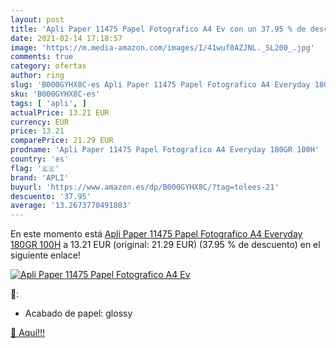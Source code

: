 ```yaml
---
layout: post
title: 'Apli Paper 11475 Papel Fotografico A4 Ev con un 37.95 % de descuento'
date: 2021-02-14 17:18:57
image: 'https://m.media-amazon.com/images/I/41wuf0AZJNL._SL200_.jpg'
comments: true
category: ofertas
author: ring
slug: 'B000GYHX8C-es Apli Paper 11475 Papel Fotografico A4 Everyday 180GR 100H'
sku: 'B000GYHX8C-es'
tags: [ 'apli', ]
actualPrice: 13.21 EUR
currency: EUR
price: 13.21
comparePrice: 21.29 EUR
prodname: 'Apli Paper 11475 Papel Fotografico A4 Everyday 180GR 100H'
country: 'es'
flag: '🇪🇸'
brand: 'APLI'
buyurl: 'https://www.amazon.es/dp/B000GYHX8C/?tag=tolees-21'
descuento: '37.95'
average: '13.2673770491803'
---
```


En este momento está [Apli Paper 11475 Papel Fotografico A4 Everyday 180GR 100H](https://www.amazon.es/dp/B000GYHX8C/?tag=tolees-21) a 13.21 EUR (original: 21.29 EUR) (37.95 %  de descuento) en el siguiente enlace!

[![Apli Paper 11475 Papel Fotografico A4 Ev](https://m.media-amazon.com/images/I/41wuf0AZJNL._SL200_.jpg)](https://www.amazon.es/dp/B000GYHX8C/?tag=tolees-21)

🔎:

- Acabado de papel: glossy

[🛒 Aquí!!!](https://www.amazon.es/dp/B000GYHX8C/?tag=tolees-21)
